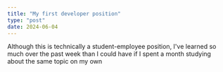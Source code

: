 ```yaml
---
title: "My first developer position"
type: "post"
date: 2024-06-04
---
```


Although this is technically a student-employee position, I've learned so much over the past week than I could have if I spent a month studying about the same topic on my own